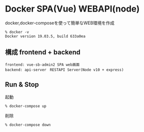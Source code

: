 # Docker SPA(Vue) WEBAPI(node)

docker,docker-composeを使って簡単なWEB環境を作成

```
% docker -v 
Docker version 19.03.5, build 633a0ea
```

## 構成 frontend + backend
```
frontend: vue-sb-admin2 SPA web画面
backend: api-server　RESTAPI Server(Node v10 + express)
```

## Run & Stop

起動
```
% docker-compose up
```

削除
```
% docker-compose down
```
